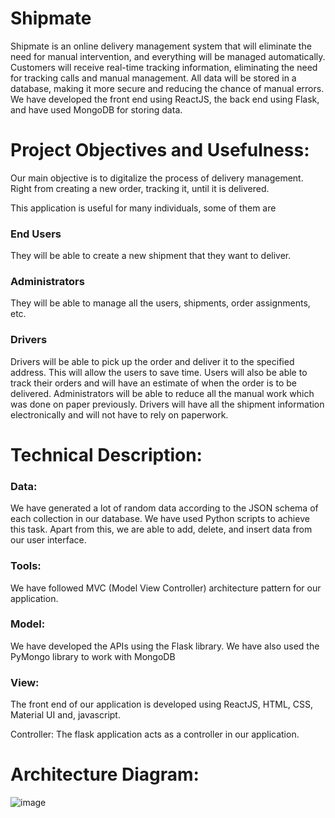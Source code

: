 # Shipmate

Shipmate is an online delivery management system that will eliminate the need for manual intervention, and everything will be managed automatically. 
Customers will receive real-time tracking information, eliminating the need for tracking calls and manual management. All data will be stored in a database, 
making it more secure and reducing the chance of manual errors. We have developed the front end using ReactJS, the back end using Flask, and have used
MongoDB for storing data.

# Project Objectives and Usefulness:
Our main objective is to digitalize the process of delivery management. Right from creating a new order, tracking it, until it is delivered. 

This application is useful for many individuals, some of them are
<h3>End Users</h3> They will be able to create a new shipment that they want to deliver. 
<h3>Administrators</h3> They will be able to manage all the users, shipments, order assignments, etc.
<h3>Drivers</h3> Drivers will be able to pick up the order and deliver it to the specified address. This will allow the users to save time. Users will also be able 
to track their orders and will have an estimate of when the order is to be delivered. Administrators will be able to reduce all the manual work which was done 
on paper previously. Drivers will have all the shipment information electronically and will not have to rely on paperwork.

# Technical Description:
### Data:
We have generated a lot of random data according to the JSON schema of each collection in our database. We have used Python scripts to achieve this task. 
Apart from this, we are able to add, delete, and insert data from our user interface.

### Tools:
We have followed MVC (Model View Controller) architecture pattern for our application.

### Model:
We have developed the APIs using the Flask library. We have also used the PyMongo library to work with MongoDB

### View:
The front end of our application is developed using ReactJS, HTML, CSS, Material UI and, javascript.

Controller:
The flask application acts as a controller in our application.


# Architecture Diagram: 
![image](https://user-images.githubusercontent.com/51864444/235374199-dbc5ff36-4a54-48a3-966b-f9fd925019e8.png)

